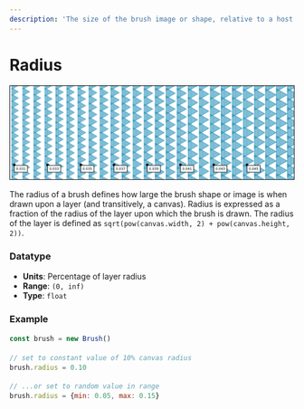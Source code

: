 ```yaml
---
description: 'The size of the brush image or shape, relative to a host layer''s canvas'
---
```


# Radius

![](../../../../.gitbook/assets/radius.png)

The radius of a brush defines how large the brush shape or image is when drawn upon a layer \(and transitively, a canvas\). Radius is expressed as a fraction of the radius of the layer upon which the brush is drawn. The radius of the layer is defined as `sqrt(pow(canvas.width, 2) + pow(canvas.height, 2))`.

### Datatype

* **Units**: Percentage of layer radius
* **Range**: `(0, inf)`
* **Type**: `float`

### Example

```javascript
const brush = new Brush()

// set to constant value of 10% canvas radius
brush.radius = 0.10

// ...or set to random value in range
brush.radius = {min: 0.05, max: 0.15}
```



